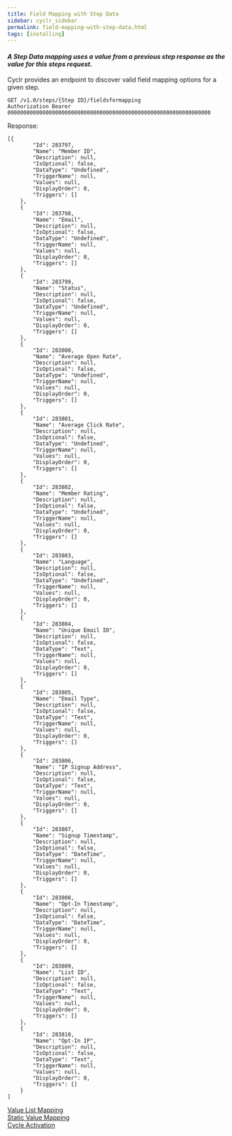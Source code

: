 ```yaml
---
title: Field Mapping with Step Data
sidebar: cyclr_sidebar
permalink: field-mapping-with-step-data.html
tags: [installing]
---
```


#### **_A Step Data mapping uses a value from a previous step response as the value for this steps request._**

Cyclr provides an endpoint to discover valid field mapping options for a given step.

    GET /v1.0/steps/{Step ID}/fieldsformapping
    Authorization Bearer 0000000000000000000000000000000000000000000000000000000000000000

Response:

    [{
            "Id": 283797,
            "Name": "Member ID",
            "Description": null,
            "IsOptional": false,
            "DataType": "Undefined",
            "TriggerName": null,
            "Values": null,
            "DisplayOrder": 0,
            "Triggers": []
        },
        {
            "Id": 283798,
            "Name": "Email",
            "Description": null,
            "IsOptional": false,
            "DataType": "Undefined",
            "TriggerName": null,
            "Values": null,
            "DisplayOrder": 0,
            "Triggers": []
        },
        {
            "Id": 283799,
            "Name": "Status",
            "Description": null,
            "IsOptional": false,
            "DataType": "Undefined",
            "TriggerName": null,
            "Values": null,
            "DisplayOrder": 0,
            "Triggers": []
        },
        {
            "Id": 283800,
            "Name": "Average Open Rate",
            "Description": null,
            "IsOptional": false,
            "DataType": "Undefined",
            "TriggerName": null,
            "Values": null,
            "DisplayOrder": 0,
            "Triggers": []
        },
        {
            "Id": 283801,
            "Name": "Average Click Rate",
            "Description": null,
            "IsOptional": false,
            "DataType": "Undefined",
            "TriggerName": null,
            "Values": null,
            "DisplayOrder": 0,
            "Triggers": []
        },
        {
            "Id": 283802,
            "Name": "Member Rating",
            "Description": null,
            "IsOptional": false,
            "DataType": "Undefined",
            "TriggerName": null,
            "Values": null,
            "DisplayOrder": 0,
            "Triggers": []
        },
        {
            "Id": 283803,
            "Name": "Language",
            "Description": null,
            "IsOptional": false,
            "DataType": "Undefined",
            "TriggerName": null,
            "Values": null,
            "DisplayOrder": 0,
            "Triggers": []
        },
        {
            "Id": 283804,
            "Name": "Unique Email ID",
            "Description": null,
            "IsOptional": false,
            "DataType": "Text",
            "TriggerName": null,
            "Values": null,
            "DisplayOrder": 0,
            "Triggers": []
        },
        {
            "Id": 283805,
            "Name": "Email Type",
            "Description": null,
            "IsOptional": false,
            "DataType": "Text",
            "TriggerName": null,
            "Values": null,
            "DisplayOrder": 0,
            "Triggers": []
        },
        {
            "Id": 283806,
            "Name": "IP Signup Address",
            "Description": null,
            "IsOptional": false,
            "DataType": "Text",
            "TriggerName": null,
            "Values": null,
            "DisplayOrder": 0,
            "Triggers": []
        },
        {
            "Id": 283807,
            "Name": "Signup Timestamp",
            "Description": null,
            "IsOptional": false,
            "DataType": "DateTime",
            "TriggerName": null,
            "Values": null,
            "DisplayOrder": 0,
            "Triggers": []
        },
        {
            "Id": 283808,
            "Name": "Opt-In Timestamp",
            "Description": null,
            "IsOptional": false,
            "DataType": "DateTime",
            "TriggerName": null,
            "Values": null,
            "DisplayOrder": 0,
            "Triggers": []
        },
        {
            "Id": 283809,
            "Name": "List ID",
            "Description": null,
            "IsOptional": false,
            "DataType": "Text",
            "TriggerName": null,
            "Values": null,
            "DisplayOrder": 0,
            "Triggers": []
        },
        {
            "Id": 283810,
            "Name": "Opt-In IP",
            "Description": null,
            "IsOptional": false,
            "DataType": "Text",
            "TriggerName": null,
            "Values": null,
            "DisplayOrder": 0,
            "Triggers": []
        }
    ]

[Value List Mapping](./value-list-mapping)  
[Static Value Mapping](./static-value-mapping)  
[Cycle Activation](./cycle-activation)